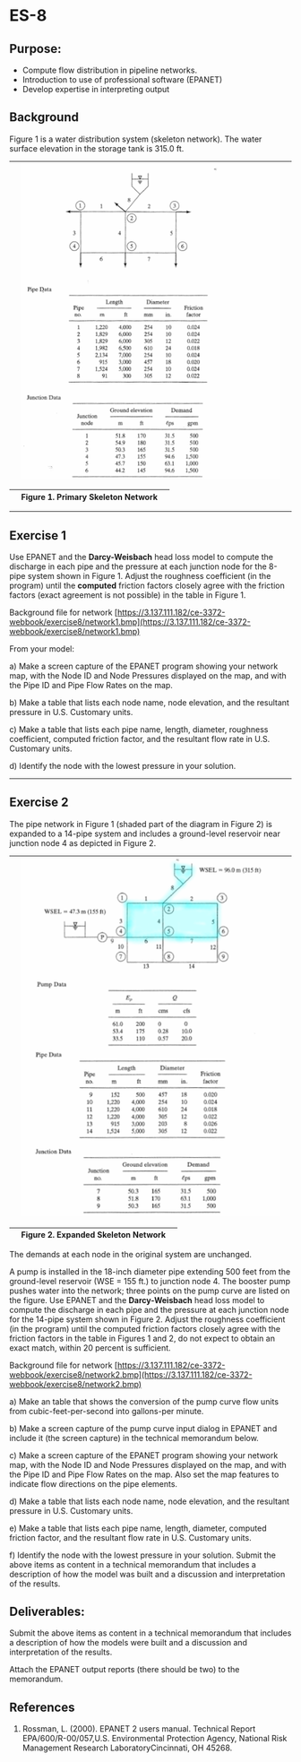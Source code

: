 # ES-8

## Purpose:

- Compute flow distribution in pipeline networks. 
- Introduction to use of professional software (EPANET)
- Develop expertise in interpreting output 

## Background

Figure 1 is a water distribution system (skeleton network). The water surface elevation in the
storage tank is 315.0 ft. 

||![](primary-network.png)||
|---|---|---|

||Figure 1. Primary Skeleton Network||
|---|---|---|



---
## Exercise 1

Use EPANET and the **Darcy-Weisbach** head loss model to compute
the discharge in each pipe and the pressure at each junction node for the 8-pipe system
shown in Figure 1. Adjust the roughness coefficient (in the program) until the **computed**
friction factors closely agree with the friction factors (exact agreement is not possible) in the table in Figure 1.

Background file for network [https://3.137.111.182/ce-3372-webbook/exercise8/network1.bmp](https://3.137.111.182/ce-3372-webbook/exercise8/network1.bmp)

From your model:

a) Make a screen capture of the EPANET program showing your network map, with the
Node ID and Node Pressures displayed on the map, and with the Pipe ID and Pipe Flow
Rates on the map.

b) Make a table that lists each node name, node elevation, and the resultant pressure in
U.S. Customary units.

c) Make a table that lists each pipe name, length, diameter, roughness coefficient, computed friction factor, and
the resultant flow rate in U.S. Customary units.

d) Identify the node with the lowest pressure in your solution.

---
## Exercise 2

The pipe network in Figure 1 (shaded part of the diagram in Figure 2) is expanded to a 14-pipe system and
includes a ground-level reservoir near junction node 4 as depicted in Figure 2. 

||![](modification-1.png)||
|---|---|---|

||Figure 2. Expanded Skeleton Network||
|---|---|---|

The demands at each node in the original system are unchanged.

A pump is installed in the 18-inch diameter pipe extending 500 feet from the ground-level
reservoir (WSE = 155 ft.) to junction node 4. The booster pump pushes water into the
network; three points on the pump curve are listed on the figure.
Use EPANET and the **Darcy-Weisbach** head loss model to compute the discharge in each
pipe and the pressure at each junction node for the 14-pipe system shown in Figure 2. Adjust
the roughness coefficient (in the program) until the computed friction factors closely agree
with the friction factors in the table in Figures 1 and 2, do not expect to obtain an exact match,
within 20 percent is sufficient.

Background file for network [https://3.137.111.182/ce-3372-webbook/exercise8/network2.bmp](https://3.137.111.182/ce-3372-webbook/exercise8/network2.bmp)

a) Make an table that shows the conversion of the pump curve flow units from cubic-feet-per-second into gallons-per minute.

b) Make a screen capture of the pump curve input dialog in EPANET and include it (the screen capture) in the technical memorandum below.

c) Make a screen capture of the EPANET program showing your network map, with the Node ID and Node Pressures displayed on the map, and with the Pipe ID and Pipe Flow Rates on the map. Also set the map features to indicate flow directions on the pipe elements.

d) Make a table that lists each node name, node elevation, and the resultant pressure in
U.S. Customary units.

e) Make a table that lists each pipe name, length, diameter, computed friction factor, and
the resultant flow rate in U.S. Customary units.

f) Identify the node with the lowest pressure in your solution.
Submit the above items as content in a technical memorandum that includes a description
of how the model was built and a discussion and interpretation of the results.

## Deliverables:

Submit the above items as content in a technical memorandum that includes a description
of how the models were built and a discussion and interpretation of the results.

Attach the EPANET output reports (there should be two) to the memorandum.
## References
1. Rossman,  L.  (2000).   EPANET  2  users  manual.   Technical  Report  EPA/600/R-00/057,U.S. Environmental Protection Agency, National Risk Management Research LaboratoryCincinnati, OH 45268.
